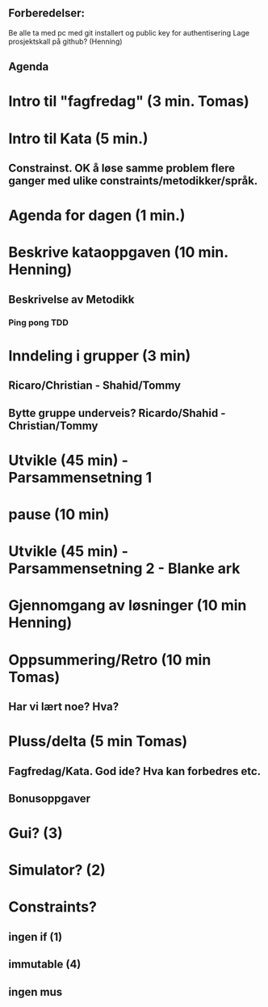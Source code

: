 Forberedelser:
----
Be alle ta med pc med git installert og public key for authentisering
Lage prosjektskall på github? (Henning)

Agenda
----

# Intro til "fagfredag" (3 min. Tomas)
# Intro til Kata (5 min.)
## Constrainst. OK å løse samme problem flere ganger med ulike constraints/metodikker/språk.
# Agenda for dagen (1 min.)
# Beskrive kataoppgaven (10 min. Henning)
## Beskrivelse av Metodikk
### Ping pong TDD
# Inndeling i grupper (3 min)
## Ricaro/Christian - Shahid/Tommy
## Bytte gruppe underveis? Ricardo/Shahid - Christian/Tommy
# Utvikle (45 min) - Parsammensetning 1
# pause (10 min)
# Utvikle (45 min) - Parsammensetning 2 - Blanke ark
# Gjennomgang av løsninger (10 min Henning)
# Oppsummering/Retro (10 min Tomas)
## Har vi lært noe? Hva?
# Pluss/delta (5 min Tomas)
## Fagfredag/Kata. God ide? Hva kan forbedres etc.

Bonusoppgaver
----
# Gui? (3)
# Simulator? (2)
# Constraints?
## ingen if (1)
## immutable (4)
## ingen mus
